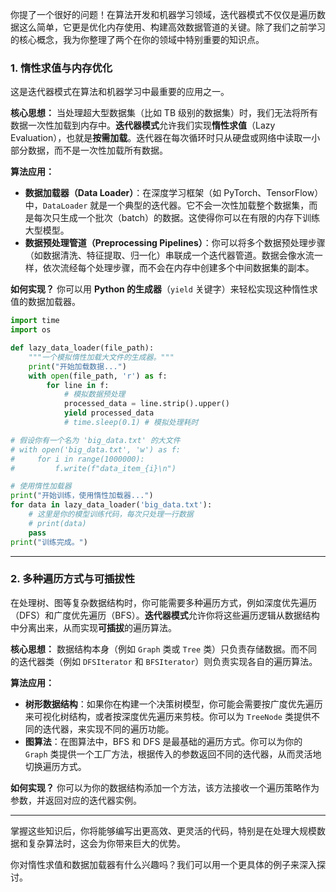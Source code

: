 你提了一个很好的问题！在算法开发和机器学习领域，迭代器模式不仅仅是遍历数据这么简单，它更是优化内存使用、构建高效数据管道的关键。除了我们之前学习的核心概念，我为你整理了两个在你的领域中特别重要的知识点。

### 1\. 惰性求值与内存优化

这是迭代器模式在算法和机器学习中最重要的应用之一。

**核心思想：**
当处理超大型数据集（比如 TB 级别的数据集）时，我们无法将所有数据一次性加载到内存中。**迭代器模式**允许我们实现**惰性求值**（Lazy Evaluation），也就是**按需加载**。迭代器在每次循环时只从硬盘或网络中读取一小部分数据，而不是一次性加载所有数据。

**算法应用：**

  - **数据加载器（Data Loader）**：在深度学习框架（如 PyTorch、TensorFlow）中，`DataLoader` 就是一个典型的迭代器。它不会一次性加载整个数据集，而是每次只生成一个批次（batch）的数据。这使得你可以在有限的内存下训练大型模型。
  - **数据预处理管道（Preprocessing Pipelines）**：你可以将多个数据预处理步骤（如数据清洗、特征提取、归一化）串联成一个迭代器管道。数据会像水流一样，依次流经每个处理步骤，而不会在内存中创建多个中间数据集的副本。

**如何实现？**
你可以用 **Python 的生成器**（`yield` 关键字）来轻松实现这种惰性求值的数据加载器。

```python
import time
import os

def lazy_data_loader(file_path):
    """一个模拟惰性加载大文件的生成器。"""
    print("开始加载数据...")
    with open(file_path, 'r') as f:
        for line in f:
            # 模拟数据预处理
            processed_data = line.strip().upper()
            yield processed_data
            # time.sleep(0.1) # 模拟处理耗时

# 假设你有一个名为 'big_data.txt' 的大文件
# with open('big_data.txt', 'w') as f:
#     for i in range(1000000):
#         f.write(f"data_item_{i}\n")

# 使用惰性加载器
print("开始训练，使用惰性加载器...")
for data in lazy_data_loader('big_data.txt'):
    # 这里是你的模型训练代码，每次只处理一行数据
    # print(data)
    pass
print("训练完成。")
```

-----

### 2\. 多种遍历方式与可插拔性

在处理树、图等复杂数据结构时，你可能需要多种遍历方式，例如深度优先遍历（DFS）和广度优先遍历（BFS）。**迭代器模式**允许你将这些遍历逻辑从数据结构中分离出来，从而实现**可插拔**的遍历算法。

**核心思想：**
数据结构本身（例如 `Graph` 类或 `Tree` 类）只负责存储数据。而不同的迭代器类（例如 `DFSIterator` 和 `BFSIterator`）则负责实现各自的遍历算法。

**算法应用：**

  - **树形数据结构**：如果你在构建一个决策树模型，你可能会需要按广度优先遍历来可视化树结构，或者按深度优先遍历来剪枝。你可以为 `TreeNode` 类提供不同的迭代器，来实现不同的遍历功能。
  - **图算法**：在图算法中，BFS 和 DFS 是最基础的遍历方式。你可以为你的 `Graph` 类提供一个工厂方法，根据传入的参数返回不同的迭代器，从而灵活地切换遍历方式。

**如何实现？**
你可以为你的数据结构添加一个方法，该方法接收一个遍历策略作为参数，并返回对应的迭代器实例。

-----

掌握这些知识后，你将能够编写出更高效、更灵活的代码，特别是在处理大规模数据和复杂算法时，这会为你带来巨大的优势。

你对惰性求值和数据加载器有什么兴趣吗？我们可以用一个更具体的例子来深入探讨。